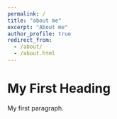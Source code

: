 ```yaml
---
permalink: /
title: "about me"
excerpt: "About me"
author_profile: true
redirect_from: 
  - /about/
  - /about.html
---
```

<!DOCTYPE html>
<html>
<body>

<h1>My First Heading</h1>
<p>My first paragraph.</p>

</body>
</html> 
